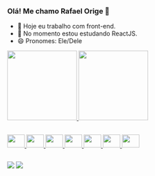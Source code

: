 ### Olá! Me chamo Rafael Orige 👋

- 🔭 Hoje eu trabalho com front-end.
- 🌱 No momento estou estudando ReactJS.
- 😄 Pronomes: Ele/Dele

<div>
  <a href="https://github.com/rafael-orige">
  <img height="160em" src="https://github-readme-stats.vercel.app/api?username=rafael-orige&show_icons=true&theme=dark&include_all_commits=true&count_private=true&locale=pt-br"/>
  <img height="160em" src="https://github-readme-stats.vercel.app/api/top-langs/?username=rafael-orige&layout=compact&langs_count=7&theme=dark&locale=pt-br"/>
</div>

  ##
  
 <div>
  <img height="30" width="40" src="https://cdn.jsdelivr.net/gh/devicons/devicon/icons/javascript/javascript-original.svg" />
  <img height="30" width="40" src="https://cdn.jsdelivr.net/gh/devicons/devicon/icons/react/react-original.svg" />
  <img height="30" width="40" src="https://cdn.jsdelivr.net/gh/devicons/devicon/icons/html5/html5-plain.svg" />
  <img height="30" width="40" src="https://cdn.jsdelivr.net/gh/devicons/devicon/icons/css3/css3-plain.svg" />
  <img height="30" width="40" src="https://cdn.jsdelivr.net/gh/devicons/devicon/icons/sass/sass-original.svg" />
  <img height="30" width="40" src="https://cdn.jsdelivr.net/gh/devicons/devicon/icons/bootstrap/bootstrap-plain.svg" />
  <img height="30" width="40" src="https://cdn.jsdelivr.net/gh/devicons/devicon/icons/nodejs/nodejs-original.svg" />

 </div>
  
  ##
  
  <div>
    <a href="https://www.linkedin.com/in/rafael-vargas-363013221/" target="_blank"><img src="https://img.shields.io/badge/LinkedIn-0077B5?style=for-the-badge&logo=linkedin&logoColor=white" target="_blank" /></a>
    <a href="https://www.facebook.com/rafael.vargas.9256/" target="_blank"><img src="https://img.shields.io/badge/Facebook-1877F2?style=for-the-badge&logo=facebook&logoColor=white" target="_blank" /></a>
    
    
  </div>
